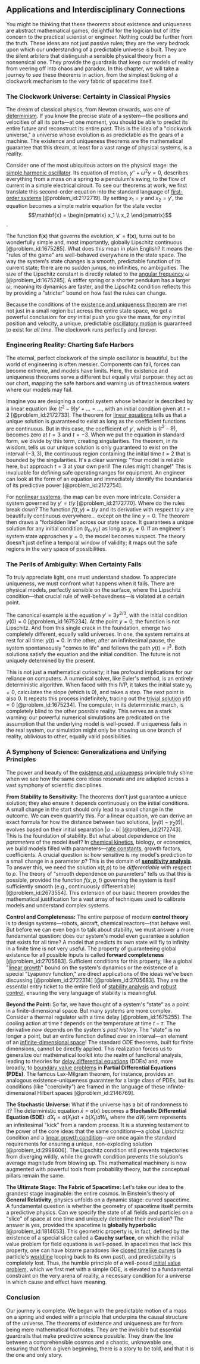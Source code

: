 ## Applications and Interdisciplinary Connections

You might be thinking that these theorems about existence and uniqueness are abstract mathematical games, delightful for the logician but of little concern to the practical scientist or engineer. Nothing could be further from the truth. These ideas are not just passive rules; they are the very bedrock upon which our understanding of a predictable universe is built. They are the silent arbiters that distinguish a sensible physical theory from a nonsensical one. They provide the guardrails that keep our models of reality from veering off into chaos and paradox. In this chapter, we will take a journey to see these theorems in action, from the simplest ticking of a clockwork mechanism to the very fabric of spacetime itself.

### The Clockwork Universe: Certainty in Classical Physics

The dream of classical physics, from Newton onwards, was one of [determinism](@article_id:158084). If you know the precise state of a system—the positions and velocities of all its parts—at one moment, you should be able to predict its entire future and reconstruct its entire past. This is the idea of a "clockwork universe," a universe whose evolution is as predictable as the gears of a machine. The existence and uniqueness theorems are the mathematical guarantee that this dream, at least for a vast range of physical systems, is a reality.

Consider one of the most ubiquitous actors on the physical stage: the [simple harmonic oscillator](@article_id:145270). Its equation of motion, $y'' + \omega^2 y = 0$, describes everything from a mass on a spring to a pendulum's swing, to the flow of current in a simple electrical circuit. To see our theorems at work, we first translate this second-order equation into the standard language of [first-order systems](@article_id:146973) [@problem_id:2172719]. By setting $x_1 = y$ and $x_2 = y'$, the equation becomes a simple matrix equation for the state vector $$\mathbf{x} = \begin{pmatrix} x_1 \\ x_2 \end{pmatrix}$$.

The function $\mathbf{f}(\mathbf{x})$ that governs the evolution, $\mathbf{x}' = \mathbf{f}(\mathbf{x})$, turns out to be wonderfully simple and, most importantly, globally Lipschitz continuous [@problem_id:1675285]. What does this mean in plain English? It means the "rules of the game" are well-behaved everywhere in the state space. The way the system's state changes is a smooth, predictable function of its current state; there are no sudden jumps, no infinities, no ambiguities. The size of the Lipschitz constant is directly related to the [angular frequency](@article_id:274022) $\omega$ [@problem_id:1675285]. A stiffer spring or a shorter pendulum has a larger $\omega$, meaning its dynamics are faster, and the Lipschitz condition reflects this by providing a "stricter" bound on how fast the rules can change.

Because the conditions of the [existence and uniqueness theorem](@article_id:146863) are met not just in a small region but across the entire state space, we get a powerful conclusion: for *any* initial push you give the mass, for *any* initial position and velocity, a unique, predictable [oscillatory motion](@article_id:194323) is guaranteed to exist for *all time*. The clockwork runs perfectly and forever.

### Engineering Reality: Charting Safe Harbors

The eternal, perfect clockwork of the simple oscillator is beautiful, but the world of engineering is often messier. Components can fail, forces can become extreme, and models have limits. Here, the existence and uniqueness theorems serve a different but equally vital purpose: they act as our chart, mapping the safe harbors and warning us of treacherous waters where our models may fail.

Imagine you are designing a control system whose behavior is described by a linear equation like $(t^2 - 9)y' + \dots = \dots$, with an initial condition given at $t=2$ [@problem_id:2172733]. The theorem for [linear equations](@article_id:150993) tells us that a unique solution is guaranteed to exist as long as the coefficient functions are continuous. But in this case, the coefficient of $y'$, which is $(t^2-9)$, becomes zero at $t=3$ and $t=-3$. When we put the equation in standard form, we divide by this term, creating singularities. The theorem, in its wisdom, tells us our unique solution is only guaranteed to exist on the interval $(-3, 3)$, the continuous region containing the initial time $t=2$ that is bounded by the singularities. It's a clear warning: "Your model is reliable here, but approach $t=3$ at your own peril! The rules might change!" This is invaluable for defining safe operating ranges for equipment. An engineer can look at the form of an equation and immediately identify the boundaries of its predictive power [@problem_id:2172754].

For [nonlinear systems](@article_id:167853), the map can be even more intricate. Consider a system governed by $y' = t/y$ [@problem_id:2172770]. Where do the rules break down? The function $f(t,y) = t/y$ and its derivative with respect to $y$ are beautifully continuous everywhere... except on the line $y=0$. The theorem then draws a "forbidden line" across our state space. It guarantees a unique solution for any initial condition $(t_0, y_0)$ as long as $y_0 \neq 0$. If an engineer's system state approaches $y=0$, the model becomes suspect. The theory doesn't just define a temporal window of validity; it maps out the safe regions in the very space of possibilities.

### The Perils of Ambiguity: When Certainty Fails

To truly appreciate light, one must understand shadow. To appreciate uniqueness, we must confront what happens when it fails. There are physical models, perfectly sensible on the surface, where the Lipschitz condition—that crucial rule of well-behavedness—is violated at a certain point.

The canonical example is the equation $y' = 3y^{2/3}$, with the initial condition $y(0)=0$ [@problem_id:1675234]. At the point $y=0$, the function is not Lipschitz. And from this single crack in the foundation, emerge two completely different, equally valid universes. In one, the system remains at rest for all time: $y(t) = 0$. In the other, after an infinitesimal pause, the system spontaneously "comes to life" and follows the path $y(t) = t^3$. Both solutions satisfy the equation and the initial condition. The future is not uniquely determined by the present.

This is not just a mathematical curiosity; it has profound implications for our reliance on computers. A numerical solver, like Euler's method, is an entirely deterministic algorithm. When faced with this IVP, it takes the initial state $y_0 = 0$, calculates the slope (which is 0), and takes a step. The next point is also 0. It repeats this process indefinitely, tracing out the [trivial solution](@article_id:154668) $y(t)=0$ [@problem_id:1675234]. The computer, in its deterministic march, is completely blind to the other possible reality. This serves as a stark warning: our powerful numerical simulations are predicated on the assumption that the underlying model is well-posed. If uniqueness fails in the real system, our simulation might only be showing us one branch of reality, oblivious to other, equally valid possibilities.

### A Symphony of Science: Generalizations and Unifying Principles

The power and beauty of the [existence and uniqueness](@article_id:262607) principle truly shine when we see how the same core ideas resonate and are adapted across a vast symphony of scientific disciplines.

**From Stability to Sensitivity:** The theorems don't just guarantee a unique solution; they also ensure it depends continuously on the initial conditions. A small change in the start should only lead to a small change in the outcome. We can even quantify this. For a linear equation, we can derive an exact formula for how the distance between two solutions, $|y_1(t) - y_2(t)|$, evolves based on their initial separation $|a-b|$ [@problem_id:2172743]. This is the foundation of stability. But what about dependence on the *parameters* of the model itself? In [chemical kinetics](@article_id:144467), biology, or economics, we build models filled with parameters—[rate constants](@article_id:195705), growth factors, coefficients. A crucial question is: how sensitive is my model's prediction to a small change in a parameter $p$? This is the domain of **[sensitivity analysis](@article_id:147061)**. To answer this, we need the solution $x(t;p)$ to be *differentiable* with respect to $p$. The theory of "smooth dependence on parameters" tells us that this is possible, provided the function $f(x,p,t)$ governing the system is itself sufficiently smooth (e.g., continuously differentiable) [@problem_id:2673554]. This extension of our basic theorem provides the mathematical justification for a vast array of techniques used to calibrate models and understand complex systems.

**Control and Completeness:** The entire purpose of modern **control theory** is to design systems—robots, aircraft, chemical reactors—that behave well. But before we can even begin to talk about stability, we must answer a more fundamental question: does our system's model even guarantee a solution that exists for all time? A model that predicts its own state will fly to infinity in a finite time is not very useful. The property of guaranteeing global existence for all possible inputs is called **forward completeness** [@problem_id:2705683]. Sufficient conditions for this property, like a global "[linear growth](@article_id:157059)" bound on the system's dynamics or the existence of a special "Lyapunov function," are direct applications of the ideas we've been discussing [@problem_id:2722314] [@problem_id:2705683]. They are the essential entry ticket to the entire field of [stability analysis](@article_id:143583) and [robust control](@article_id:260500), ensuring the very language of stability is meaningful.

**Beyond the Point:** So far, we have thought of a system's "state" as a point in a finite-dimensional space. But many systems are more complex. Consider a thermal regulator with a time delay [@problem_id:1675255]. The cooling action at time $t$ depends on the temperature at time $t-\tau$. The derivative *now* depends on the system's *past history*. The "state" is no longer a point, but an entire function defined over an interval—an element of an [infinite-dimensional space](@article_id:138297)! The standard ODE theorems, built for finite dimensions, cannot be directly applied. This realization forces us to generalize our mathematical toolkit into the realm of functional analysis, leading to theories for [delay differential equations](@article_id:178021) (DDEs) and, more broadly, to [boundary value problems](@article_id:136710) in **Partial Differential Equations (PDEs)**. The famous Lax-Milgram theorem, for instance, provides an analogous existence-uniqueness guarantee for a large class of PDEs, but its conditions (like "coercivity") are framed in the language of these infinite-dimensional Hilbert spaces [@problem_id:2146769].

**The Stochastic Universe:** What if the universe has a bit of randomness to it? The deterministic equation $\dot{x} = a(x)$ becomes a **Stochastic Differential Equation (SDE)**: $dX_t = a(X_t)dt + b(X_t)dW_t$, where the $dW_t$ term represents an infinitesimal "kick" from a random process. It is a stunning testament to the power of the core ideas that the same conditions—a global Lipschitz condition and a [linear growth condition](@article_id:201007)—are once again the standard requirements for ensuring a unique, non-exploding solution [@problem_id:2998606]. The Lipschitz condition still prevents trajectories from diverging wildly, while the growth condition prevents the solution's average magnitude from blowing up. The mathematical machinery is now augmented with powerful tools from probability theory, but the conceptual pillars remain the same.

**The Ultimate Stage: The Fabric of Spacetime:** Let's take our idea to the grandest stage imaginable: the entire cosmos. In Einstein's theory of **General Relativity**, physics unfolds on a dynamic stage: curved spacetime. A fundamental question is whether the geometry of spacetime itself permits a predictive physics. Can we specify the state of all fields and particles on a "slice" of space at one time and uniquely determine their evolution? The answer is yes, provided the spacetime is **globally hyperbolic** [@problem_id:1814653]. This geometric property is, in fact, defined by the existence of a special slice called a **Cauchy surface**, on which the initial value problem for field equations is well-posed. In spacetimes that lack this property, one can have bizarre paradoxes like [closed timelike curves](@article_id:161371) (a particle's [worldline](@article_id:198542) looping back to its own past), and predictability is completely lost. Thus, the humble principle of a well-posed [initial value problem](@article_id:142259), which we first met with a simple ODE, is elevated to a fundamental constraint on the very arena of reality, a necessary condition for a universe in which cause and effect have meaning.

### Conclusion

Our journey is complete. We began with the predictable motion of a mass on a spring and ended with a principle that underpins the causal structure of the universe. The theorems of existence and uniqueness are far from being mere mathematical footnotes. They are the invisible but essential guardrails that make predictive science possible. They draw the line between a comprehensible cosmos and a chaotic, unknowable one, ensuring that from a given beginning, there is a story to be told, and that it is the one and only story.